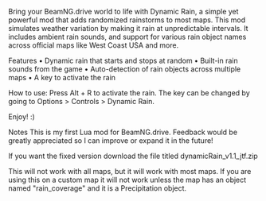 Bring your BeamNG.drive world to life with Dynamic Rain, a simple yet powerful mod that adds randomized rainstorms to most maps. This mod simulates weather variation by making it rain at unpredictable intervals. It includes ambient rain sounds, and support for various rain object names across official maps like West Coast USA and more.

Features
• Dynamic rain that starts and stops at random
• Built-in rain sounds from the game
• Auto-detection of rain objects across multiple maps
• A key to activate the rain

How to use:
Press Alt + R to activate the rain. The key can be changed by going to Options > Controls > Dynamic Rain.

Enjoy! :)

Notes
This is my first Lua mod for BeamNG.drive. Feedback would be greatly appreciated so I can improve or expand it in the future!

If you want the fixed version download the file titled dynamicRain_v1.1_jtf.zip

This will not work with all maps, but it will work with most maps. If you are using this on a custom map it will not work unless the map has an object named "rain_coverage" and it is a Precipitation object.

